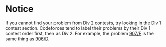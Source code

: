 # Notice

If you cannot find your problem from Div 2 contests, try looking in the Div 1 contest section. Codeforces tend to label their problems by their Div 1 contest order first, then as Div 2. For example, the problem [907/F](http://codeforces.com/problemset/problem/907/F) is the same thing as [906/D](http://codeforces.com/problemset/problem/906/D).